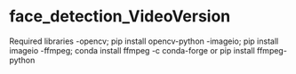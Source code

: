 # face_detection_VideoVersion
Required libraries
-opencv;
pip install opencv-python
-imageio;
pip install imageio
-ffmpeg;
conda install ffmpeg -c conda-forge
or
pip install ffmpeg-python
